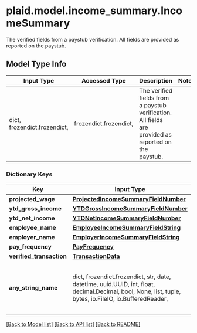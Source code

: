 # plaid.model.income_summary.IncomeSummary

The verified fields from a paystub verification. All fields are provided as reported on the paystub.

## Model Type Info
Input Type | Accessed Type | Description | Notes
------------ | ------------- | ------------- | -------------
dict, frozendict.frozendict,  | frozendict.frozendict,  | The verified fields from a paystub verification. All fields are provided as reported on the paystub. | 

### Dictionary Keys
Key | Input Type | Accessed Type | Description | Notes
------------ | ------------- | ------------- | ------------- | -------------
**projected_wage** | [**ProjectedIncomeSummaryFieldNumber**](ProjectedIncomeSummaryFieldNumber.md) | [**ProjectedIncomeSummaryFieldNumber**](ProjectedIncomeSummaryFieldNumber.md) |  | 
**ytd_gross_income** | [**YTDGrossIncomeSummaryFieldNumber**](YTDGrossIncomeSummaryFieldNumber.md) | [**YTDGrossIncomeSummaryFieldNumber**](YTDGrossIncomeSummaryFieldNumber.md) |  | 
**ytd_net_income** | [**YTDNetIncomeSummaryFieldNumber**](YTDNetIncomeSummaryFieldNumber.md) | [**YTDNetIncomeSummaryFieldNumber**](YTDNetIncomeSummaryFieldNumber.md) |  | 
**employee_name** | [**EmployeeIncomeSummaryFieldString**](EmployeeIncomeSummaryFieldString.md) | [**EmployeeIncomeSummaryFieldString**](EmployeeIncomeSummaryFieldString.md) |  | 
**employer_name** | [**EmployerIncomeSummaryFieldString**](EmployerIncomeSummaryFieldString.md) | [**EmployerIncomeSummaryFieldString**](EmployerIncomeSummaryFieldString.md) |  | 
**pay_frequency** | [**PayFrequency**](PayFrequency.md) | [**PayFrequency**](PayFrequency.md) |  | 
**verified_transaction** | [**TransactionData**](TransactionData.md) | [**TransactionData**](TransactionData.md) |  | 
**any_string_name** | dict, frozendict.frozendict, str, date, datetime, uuid.UUID, int, float, decimal.Decimal, bool, None, list, tuple, bytes, io.FileIO, io.BufferedReader,  | frozendict.frozendict, str, decimal.Decimal, BoolClass, NoneClass, tuple, bytes, FileIO | any string name can be used but the value must be the correct type | [optional]

[[Back to Model list]](../../README.md#documentation-for-models) [[Back to API list]](../../README.md#documentation-for-api-endpoints) [[Back to README]](../../README.md)


